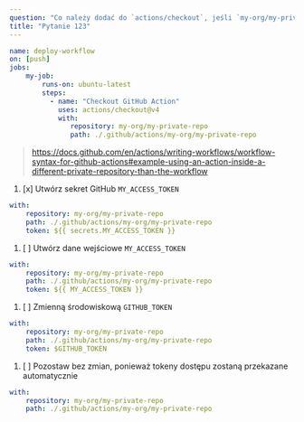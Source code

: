 ```yaml
---
question: "Co należy dodać do `actions/checkout`, jeśli `my-org/my-private-repo` jest prywatnym repozytorium różniącym się od tego, które zawiera bieżący workflow?"
title: "Pytanie 123"
---
```


```yaml
name: deploy-workflow
on: [push]
jobs:
    my-job:
        runs-on: ubuntu-latest
        steps:
          - name: "Checkout GitHub Action"
            uses: actions/checkout@v4
            with:
               repository: my-org/my-private-repo
               path: ./.github/actions/my-org/my-private-repo
```

> https://docs.github.com/en/actions/writing-workflows/workflow-syntax-for-github-actions#example-using-an-action-inside-a-different-private-repository-than-the-workflow

1. [x] Utwórz sekret GitHub `MY_ACCESS_TOKEN`
```yaml
with:
    repository: my-org/my-private-repo
    path: ./.github/actions/my-org/my-private-repo
    token: ${{ secrets.MY_ACCESS_TOKEN }}
```

1. [ ] Utwórz dane wejściowe `MY_ACCESS_TOKEN`
```yaml
with:
    repository: my-org/my-private-repo
    path: ./.github/actions/my-org/my-private-repo
    token: ${{ MY_ACCESS_TOKEN }}
```

1. [ ] Zmienną środowiskową `GITHUB_TOKEN`
```yaml
with:
    repository: my-org/my-private-repo
    path: ./.github/actions/my-org/my-private-repo
    token: $GITHUB_TOKEN
```

1. [ ] Pozostaw bez zmian, ponieważ tokeny dostępu zostaną przekazane automatycznie
```yaml
with:
    repository: my-org/my-private-repo
    path: ./.github/actions/my-org/my-private-repo
```
